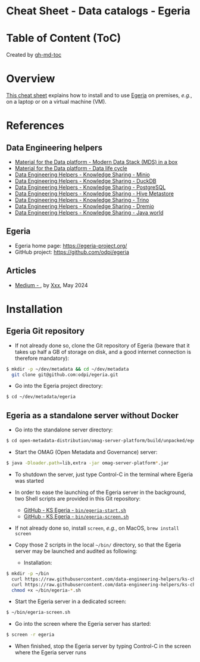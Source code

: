 Cheat Sheet - Data catalogs - Egeria
====================================

# Table of Content (ToC)

Created by [gh-md-toc](https://github.com/ekalinin/github-markdown-toc.go)

# Overview
[This cheat sheet](https://github.com/data-engineering-helpers/ks-cheat-sheets/blob/main/data-catalogs/egeria/README.md)
explains how to install and to use
[Egeria](https://github.com/odpi/egeria/)
on premises, _e.g._, on a laptop or on a virtual machine (VM).

# References

## Data Engineering helpers
* [Material for the Data platform - Modern Data Stack (MDS) in a box](https://github.com/data-engineering-helpers/mds-in-a-box/blob/main/README.md)
* [Material for the Data platform - Data life cycle](https://github.com/data-engineering-helpers/data-life-cycle/blob/main/README.md)
* [Data Engineering Helpers - Knowledge Sharing - Minio](https://github.com/data-engineering-helpers/ks-cheat-sheets/blob/main/data-storage/minio/README.md)
* [Data Engineering Helpers - Knowledge Sharing - DuckDB](https://github.com/data-engineering-helpers/ks-cheat-sheets/blob/main/db/duckdb/README.md)
* [Data Engineering Helpers - Knowledge Sharing - PostgreSQL](https://github.com/data-engineering-helpers/ks-cheat-sheets/blob/main/db/postgresql/README.md)
* [Data Engineering Helpers - Knowledge Sharing - Hive Metastore](https://github.com/data-engineering-helpers/ks-cheat-sheets/blob/main/data-catalogs/hive-metastore/README.md)
* [Data Engineering Helpers - Knowledge Sharing - Trino](https://github.com/data-engineering-helpers/ks-cheat-sheets/blob/main/db/trino/README.md)
* [Data Engineering Helpers - Knowledge Sharing - Dremio](https://github.com/data-engineering-helpers/ks-cheat-sheets/blob/main/db/dremio/README.md)
* [Data Engineering Helpers - Knowledge Sharing - Java world](https://github.com/data-engineering-helpers/ks-cheat-sheets/blob/main/programming/java-world/README.md)

## Egeria
* Egeria home page: https://egeria-project.org/
* GitHub project: https://github.com/odpi/egeria

## Articles
* [Medium - ](),
  by [Xxx](),
  May 2024

# Installation

## Egeria Git repository
* If not already done so, clone the Git repository of Egeria (beware that it takes up
  half a GB of storage on disk, and a good internet connection is therefore mandatory):
```bash
$ mkdir -p ~/dev/metadata && cd ~/dev/metadata
  git clone git@github.com:odpi/egeria.git
```

* Go into the Egeria project directory:
```bash
$ cd ~/dev/metadata/egeria
```

## Egeria as a standalone server without Docker
* Go into the standalone server directory:
```bash
$ cd open-metadata-distribution/omag-server-platform/build/unpacked/egeria*gz/assembly/platform
```

* Start the OMAG (Open Metadata and Governance) server:
```bash
$ java -Dloader.path=lib,extra -jar omag-server-platform*.jar
```

* To shutdown the server, just type Control-C in the terminal where Egeria was started

* In order to ease the launching of the Egeria server in the background,
  two Shell scripts are provided in this Git repository:
  * [GitHub - KS Egeria - `bin/egeria-start.sh`](https://github.com/data-engineering-helpers/ks-cheat-sheets/blob/main/data-catalogs/egeria/bin/egeria-start.sh)
  * [GitHub - KS Egeria - `bin/egeria-screen.sh`](https://github.com/data-engineering-helpers/ks-cheat-sheets/blob/main/data-catalogs/egeria/bin/egeria-screen.sh)
* If not already done so, install `screen`, _e.g._, on MacOS, `brew install screen`
* Copy those 2 scripts in the local `~/bin/` directory, so that the Egeria server may be launched and audited as following:
  * Installation:
```bash
$ mkdir -p ~/bin
  curl https://raw.githubusercontent.com/data-engineering-helpers/ks-cheat-sheets/main/data-catalogs/egeria/bin/egeria-start.sh -o ~/bin/egeria-start.sh
  curl https://raw.githubusercontent.com/data-engineering-helpers/ks-cheat-sheets/main/data-catalogs/egeria/bin/egeria-screen.sh -o ~/bin/egeria-screen.sh
  chmod +x ~/bin/egeria-*.sh
```
  * Start the Egeria server in a dedicated screen:
```bash
$ ~/bin/egeria-screen.sh
```
  * Go into the screen where the Egeria server has started:
```bash
$ screen -r egeria
```
  * When finished, stop the Egeria server by typing Control-C in the screen where the Egeria server runs
